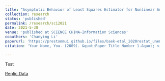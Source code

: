 ```yaml
---
title: "Asymptotic Behavior of Least Squares Estimator for Nonlinear Autoregressive Models"
collection: research
status: 'published'
permalink: /research/sci2021
date: 2021-5-30
venue: 'published at SCIENCE CHINA-Information Sciences'
coauthors: 'Chanying Li'
paperurl: 'https://prestonmui.github.io/files/baek-etal_2020restat_unemploymenteffects.pdf'
citation: 'Your Name, You. (2009). &quot;Paper Title Number 1.&quot; <i>Journal 1</i>. 1(1).'

---
```


Test

[Replic Data](https://dataverse.harvard.edu/dataset.xhtml?persistentId=doi:10.7910/DVN/RKPFLB)
